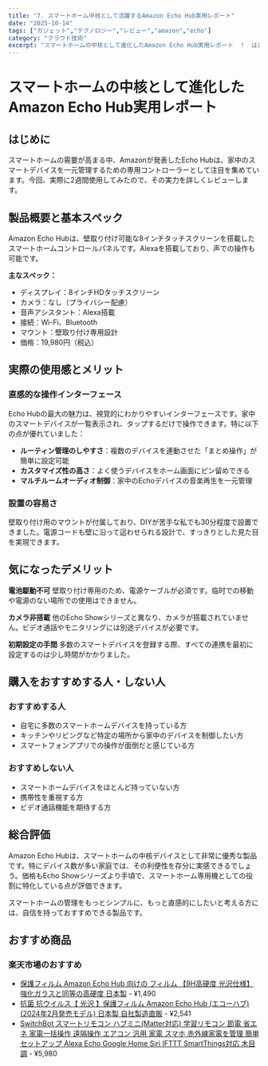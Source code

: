 ```yaml
---
title: "7. スマートホーム中核として活躍するAmazon Echo Hub実用レポート"
date: "2025-10-14"
tags: ["ガジェット","テクノロジー","レビュー","amazon","echo"]
category: "クラウド技術"
excerpt: "スマートホームの中核として進化したAmazon Echo Hub実用レポート  !  はじめに  スマートホームの需要が高まる中、Amazonが発表したEcho Hubは、家中のスマートデバイスを一元管理するための専用コントローラーとして注目を集めています。今回、実際に2週間使用してみたので、その実..."
---
```


# スマートホームの中核として進化したAmazon Echo Hub実用レポート

## はじめに

スマートホームの需要が高まる中、Amazonが発表したEcho Hubは、家中のスマートデバイスを一元管理するための専用コントローラーとして注目を集めています。今回、実際に2週間使用してみたので、その実力を詳しくレビューします。

## 製品概要と基本スペック

Amazon Echo Hubは、壁取り付け可能な8インチタッチスクリーンを搭載したスマートホームコントロールパネルです。Alexaを搭載しており、声での操作も可能です。

**主なスペック：**
- ディスプレイ：8インチHDタッチスクリーン
- カメラ：なし（プライバシー配慮）
- 音声アシスタント：Alexa搭載
- 接続：Wi-Fi、Bluetooth
- マウント：壁取り付け専用設計
- 価格：19,980円（税込）

## 実際の使用感とメリット

### 直感的な操作インターフェース
Echo Hubの最大の魅力は、視覚的にわかりやすいインターフェースです。家中のスマートデバイスが一覧表示され、タップするだけで操作できます。特に以下の点が優れていました：

- **ルーティン管理のしやすさ**：複数のデバイスを連動させた「まとめ操作」が簡単に設定可能
- **カスタマイズ性の高さ**：よく使うデバイスをホーム画面にピン留めできる
- **マルチルームオーディオ制御**：家中のEchoデバイスの音楽再生を一元管理

### 設置の容易さ
壁取り付け用のマウントが付属しており、DIYが苦手な私でも30分程度で設置できました。電源コードも壁に沿って這わせられる設計で、すっきりとした見た目を実現できます。

## 気になったデメリット

**電池駆動不可**
壁取り付け専用のため、電源ケーブルが必須です。临时での移動や電源のない場所での使用はできません。

**カメラ非搭載**
他のEcho Showシリーズと異なり、カメラが搭載されていません。ビデオ通話やモニタリングには別途デバイスが必要です。

**初期設定の手間**
多数のスマートデバイスを登録する際、すべての連携を最初に設定するのは少し時間がかかりました。

## 購入をおすすめする人・しない人

### おすすめする人
- 自宅に多数のスマートホームデバイスを持っている方
- キッチンやリビングなど特定の場所から家中のデバイスを制御したい方
- スマートフォンアプリでの操作が面倒だと感じている方

### おすすめしない人
- スマートホームデバイスをほとんど持っていない方
- 携帯性を重視する方
- ビデオ通話機能を期待する方

## 総合評価

Amazon Echo Hubは、スマートホームの中核デバイスとして非常に優秀な製品です。特にデバイス数が多い家庭では、その利便性を存分に実感できるでしょう。価格もEcho Showシリーズより手頃で、スマートホーム専用機としての役割に特化している点が評価できます。

スマートホームの管理をもっとシンプルに、もっと直感的にしたいと考える方には、自信を持っておすすめできる製品です。

<!-- アフィリエイト商品 -->
## おすすめ商品

### 楽天市場のおすすめ

- [保護フィルム Amazon Echo Hub 向けの フィルム 【9H高硬度 光沢仕様】 強化ガラスと同等の高硬度 日本製](https://item.rakuten.co.jp/lifeinnotech/fe-9h-glare-td00653-zf/?rafcid=wsc_i_is_1096528941688097201&m=1f454fb8.34705d0b.1f454fb9.255992fd&pc=1f454fb8.34705d0b.1f454fb9.255992fd) - ¥1,490
- [抗菌 抗ウイルス【 光沢 】保護フィルム Amazon Echo Hub (エコーハブ) (2024年2月発売モデル) 日本製 自社製造直販](https://item.rakuten.co.jp/pfdc/120pda60358516/?rafcid=wsc_i_is_1096528941688097201&m=1f454fb8.34705d0b.1f454fb9.255992fd&pc=1f454fb8.34705d0b.1f454fb9.255992fd) - ¥2,541
- [SwitchBot スマートリモコン ハブミニ(Matter対応) 学習リモコン 節電 省エネ 家電一括操作 遠隔操作 エアコン 汎用 家電 スマホ 赤外線家電を管理 簡単セットアップ Alexa Echo Google Home Siri IFTTT SmartThings対応 木目調](https://item.rakuten.co.jp/switchbot/hub-wood/?rafcid=wsc_i_is_1096528941688097201&m=1f454fb8.34705d0b.1f454fb9.255992fd&pc=1f454fb8.34705d0b.1f454fb9.255992fd) - ¥5,980


